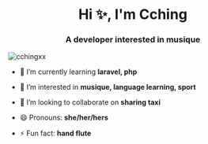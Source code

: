 <h1 align="center">Hi ✨, I'm Cching</h1>
<h3 align="center">A developer interested in musique</h3>

<p align="left"> <img src="https://komarev.com/ghpvc/?username=cchingxx&label=Profile%20views&color=0e75b6&style=flat" alt="cchingxx" /> </p>

- 🌱 I’m currently learning **laravel, php**

- 👀 I’m interested in **musique, language learning, sport**

- 💞️ I’m looking to collaborate on **sharing taxi**

- 😄 Pronouns: **she/her/hers**

- ⚡ Fun fact: **hand flute**
